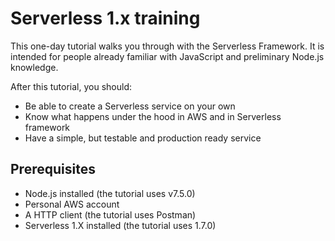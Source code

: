 # Serverless 1.x training

This one-day tutorial walks you through with the Serverless Framework. It is intended
for people already familiar with JavaScript and preliminary Node.js knowledge.

After this tutorial, you should:

* Be able to create a Serverless service on your own
* Know what happens under the hood in AWS and in Serverless framework
* Have a simple, but testable and production ready service

## Prerequisites

* Node.js installed (the tutorial uses v7.5.0)
* Personal AWS account
* A HTTP client (the tutorial uses Postman)
* Serverless 1.X installed (the tutorial uses 1.7.0)
